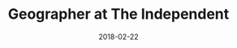 ---
date: '2018-02-22'
artist: Geographer
festival: Noise Pop
venue: The Independent
city: San Francisco
state: CA
country: USA
price: $25.75
solo: 'No'
title: Geographer at The Independent
slug: 2018-02-22-geographer
cover: ''
genre: ''
category: show
tags: []
created: 02/15/2019
artists:
  - Geographer
  - Andrew St. James
  - Emily Afton
  - Outer Embassy
openers:
  - Andrew St. James
  - Emily Afton
  - Outer Embassy
---